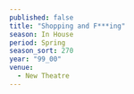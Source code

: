 ```yaml
---
published: false
title: "Shopping and F***ing"
season: In House
period: Spring
season_sort: 270
year: "99_00"
venue:
  - New Theatre
---
```



